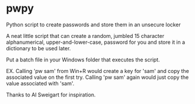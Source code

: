 # pwpy
Python script to create passwords and store them in an unsecure locker

A neat little script that can create a random, jumbled 15 character alphanumerical, upper-and-lower-case, password for you and store it in a dictionary to be used later. 

Put a batch file in your Windows folder that executes the script.

EX. Calling 'pw sam' from Win+R would create a key for 'sam' and copy the associated value on the first try. Calling 'pw sam' again would just copy the value associated with 'sam'.

Thanks to Al Sweigart for inspiration.
